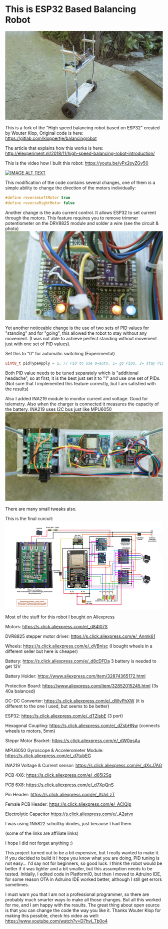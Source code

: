 # This is ESP32 Based Balancing Robot
<img src="photo_1.jpg">

This is a fork of the "High speed balancing robot based on ESP32" created by Wouter Klop,
Original code is here:
https://gitlab.com/kloppertje/balancingrobot

The article that explains how this works is here:
http://elexperiment.nl/2018/11/high-speed-balancing-robot-introduction/

This is the video how I built this robot:
https://youtu.be/vPx2oyZGv50

[![IMAGE ALT TEXT](http://img.youtube.com/vi/vPx2oyZGv50/0.jpg)](http://www.youtube.com/watch?v=vPx2oyZGv50 "Video Title")

This modification of the code contains several changes, one of them is a simple ability to change the direction of the motors individually:
```cpp
#define reverseLeftMotor true
#define reverseRightMotor false
```
Another change is the auto current control. It allows ESP32 to set current through the motors.
This feature requires you to remove trimmer potentiometer on the DRV8825 module and solder a wire (see the circuit & photo)
<img src="photo_2.jpg">

Yet another noticeable change is the use of two sets of PID values for "standing" and for "going", this allowed the robot to stay without any movement. (I was not able to achieve perfect standing without movement just with one set of PID values).

Set this to "0" for automatic switching (Experimental)

```cpp
uint8_t pidTypeApply = 1; // PID to use 0=auto, 1= go PIDs, 2= stay PIDs
```
Both PID value needs to be tuned separately which is "additional headache", so at first, it is the best just set it to "1" and use one set of PIDs.
(Not sure that I implemented this feature correctly, but I am satisfied with the results)

Also I added INA219 module to monitor current and voltage. Good for telemetry.
Also when the charger is connected it measures the capacity of the battery.
INA219 uses I2C bus just like MPU6050
<img src="photo_3.jpg">

There are many small tweaks also.

This is the final curcuit:
<img src="circuit.jpg">

Most of the stuff for this robot I bought on Aliexpress

Motors: https://s.click.aliexpress.com/e/_d84I07S

DVR8825 stepper motor driver: https://s.click.aliexpress.com/e/_Anmk61

Wheels: https://s.click.aliexpress.com/e/_dVBnisc (I bought wheels in a different seller but here is cheaper)

Battery: https://s.click.aliexpress.com/e/_d8cDFDa 3 battery is needed to get 12V

Battery Holder: https://www.aliexpress.com/item/32874365172.html

Protection Board: https://www.aliexpress.com/item/32852015245.html (3s 40a balanced)

DC-DC Converter: https://s.click.aliexpress.com/e/_dWvPhXW (it is different to the one I used, but seems to be better)

ESP32: https://s.click.aliexpress.com/e/_dTZisbE (3 port)

Hexagonal Coupling: https://s.click.aliexpress.com/e/_dZsbHNw (connects wheels to motors, 5mm)

Steppr Motor Bracket: https://s.click.aliexpress.com/e/_dW0qsAu

MPU6050 Gyroscope & Accelerometer Module: https://s.click.aliexpress.com/e/_d7tubEG

INA219 Voltage & Current sensor: https://s.click.aliexpress.com/e/_dXsJ7AG

PCB 4X6: https://s.click.aliexpress.com/e/_d65i2Sg

PCB 6X8: https://s.click.aliexpress.com/e/_d7XpQnS

Pin Header: https://s.click.aliexpress.com/e/_AUvLzT

Female PCB Header: https://s.click.aliexpress.com/e/_AClQip

Electrolytic Capacitor https://s.click.aliexpress.com/e/_A2atvx

I was using 1N5822 schottky diodes, just because I had them.

(some of the links are affiliate links)

I hope I did not forget anything :)

This project turned out to be a bit expensive, but I really wanted to make it. If you decided to build it I hope you know what you are doing, PID tuning is not easy... I'd say not for beginners, so good luck.
I think the robot would be better if it was lighter and a bit smaller, but this assumption needs to be tested.
Initially, I edited code in PlatformIO, but then I moved to Adruino IDE, for some reason OTA in Adruino IDE worked better, although I still get errors sometimes.


I must warn you that I am not a professional programmer, so there are probably much smarter ways to make all those changes. But all this worked for me, and I am happy with the results. The great thing about open source is that you can change the code the way you like it.
Thanks Wouter Klop for making this possible, check his video as well: https://www.youtube.com/watch?v=D7hvI_Tb0o4


